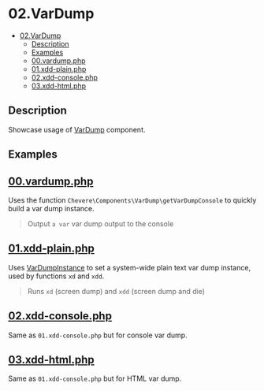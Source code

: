 # 02.VarDump

- [02.VarDump](#02vardump)
  - [Description](#description)
  - [Examples](#examples)
  - [00.vardump.php](#00vardumpphp)
  - [01.xdd-plain.php](#01xdd-plainphp)
  - [02.xdd-console.php](#02xdd-consolephp)
  - [03.xdd-html.php](#03xdd-htmlphp)

## Description

Showcase usage of [VarDump]() component.

## Examples

## [00.vardump.php](00.vardump.php)

Uses the function `Chevere\Components\VarDump\getVarDumpConsole` to quickly build a var dump instance.

> Output `a var` var dump output to the console 

## [01.xdd-plain.php](01.xdd-plain.php)

Uses [VarDumpInstance]() to set a system-wide plain text var dump instance, used by functions `xd` and `xdd`.

> Runs `xd` (screen dump) and `xdd` (screen dump and die)

## [02.xdd-console.php](02.xdd-console.php)

Same as `01.xdd-console.php` but for console var dump.

## [03.xdd-html.php](03.xdd-html.php)

Same as `01.xdd-console.php` but for HTML var dump.